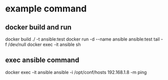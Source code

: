 # example command
## docker build and run
docker build ./ -t ansible:test
docker run -d --name ansible ansible:test tail -f /dev/null
docker exec -it ansible sh

## exec ansible command
docker exec -it ansible ansible -i /opt/conf/hosts 192.168.1.8 -m ping

